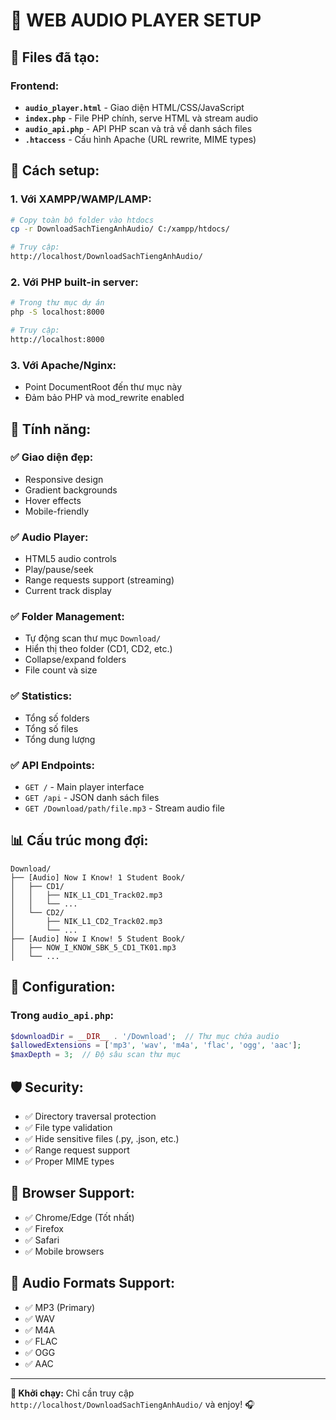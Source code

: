 # 🎵 WEB AUDIO PLAYER SETUP

## 📁 Files đã tạo:

### Frontend:
- **`audio_player.html`** - Giao diện HTML/CSS/JavaScript
- **`index.php`** - File PHP chính, serve HTML và stream audio  
- **`audio_api.php`** - API PHP scan và trả về danh sách files
- **`.htaccess`** - Cấu hình Apache (URL rewrite, MIME types)

## 🚀 Cách setup:

### 1. **Với XAMPP/WAMP/LAMP:**
```bash
# Copy toàn bộ folder vào htdocs
cp -r DownloadSachTiengAnhAudio/ C:/xampp/htdocs/

# Truy cập:
http://localhost/DownloadSachTiengAnhAudio/
```

### 2. **Với PHP built-in server:**
```bash
# Trong thư mục dự án
php -S localhost:8000

# Truy cập:
http://localhost:8000
```

### 3. **Với Apache/Nginx:**
- Point DocumentRoot đến thư mục này
- Đảm bảo PHP và mod_rewrite enabled

## 🎯 Tính năng:

### ✅ **Giao diện đẹp:**
- Responsive design
- Gradient backgrounds  
- Hover effects
- Mobile-friendly

### ✅ **Audio Player:**
- HTML5 audio controls
- Play/pause/seek
- Range requests support (streaming)
- Current track display

### ✅ **Folder Management:**
- Tự động scan thư mục `Download/`
- Hiển thị theo folder (CD1, CD2, etc.)
- Collapse/expand folders
- File count và size

### ✅ **Statistics:**
- Tổng số folders
- Tổng số files  
- Tổng dung lượng

### ✅ **API Endpoints:**
- `GET /` - Main player interface
- `GET /api` - JSON danh sách files
- `GET /Download/path/file.mp3` - Stream audio file

## 📊 Cấu trúc mong đợi:

```
Download/
├── [Audio] Now I Know! 1 Student Book/
│   ├── CD1/
│   │   ├── NIK_L1_CD1_Track02.mp3
│   │   └── ...
│   └── CD2/
│       ├── NIK_L1_CD2_Track02.mp3
│       └── ...
├── [Audio] Now I Know! 5 Student Book/
│   ├── NOW_I_KNOW_SBK_5_CD1_TK01.mp3
│   └── ...
```

## 🔧 Configuration:

### Trong `audio_api.php`:
```php
$downloadDir = __DIR__ . '/Download';  // Thư mục chứa audio
$allowedExtensions = ['mp3', 'wav', 'm4a', 'flac', 'ogg', 'aac'];
$maxDepth = 3;  // Độ sâu scan thư mục
```

## 🛡️ Security:

- ✅ Directory traversal protection
- ✅ File type validation  
- ✅ Hide sensitive files (.py, .json, etc.)
- ✅ Range request support
- ✅ Proper MIME types

## 📱 Browser Support:

- ✅ Chrome/Edge (Tốt nhất)
- ✅ Firefox  
- ✅ Safari
- ✅ Mobile browsers

## 🎵 Audio Formats Support:

- ✅ MP3 (Primary)
- ✅ WAV
- ✅ M4A  
- ✅ FLAC
- ✅ OGG
- ✅ AAC

---

**🚀 Khởi chạy:** Chỉ cần truy cập `http://localhost/DownloadSachTiengAnhAudio/` và enjoy! 🎧